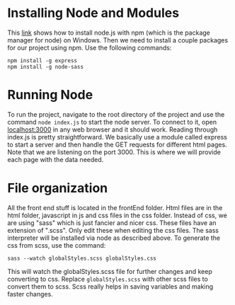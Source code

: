 # Installing Node and Modules

This [link](https://phoenixnap.com/kb/install-node-js-npm-on-windows) shows how to install node.js with npm (which is the package
manager for node) on Windows. Then we need to install a couple packages for our project using npm. Use the following commands:
```
npm install -g express
npm install -g node-sass
```

# Running Node

To run the project, navigate to the root directory of the project and use the command `node index.js` to start the node server.
To connect to it, open [localhost:3000](http://localhost:3000/) in any web browser and it should work. Reading through index.js is
pretty straightforward. We basically use a module called express to start a server and then handle the GET requests for
different html pages. Note that we are listening on the port 3000. This is where we will provide each page with the data needed.

# File organization

All the front end stuff is located in the frontEnd folder. Html files are in the html folder, javascript in js and css files in the css folder.
Instead of css, we are using "sass" which is just fancier and nicer css. These files have an extension of ".scss". Only edit
these when editing the css files. The sass interpreter will be installed via node as described above. To generate the css
from scss, use the command:

`sass --watch globalStyles.scss globalStyles.css`

This will watch the globalStyles.scss file for further changes and keep converting to css. Replace `globalStyles.scss` with
other scss files to convert them to scss. Scss really helps in saving variables and making faster changes.
